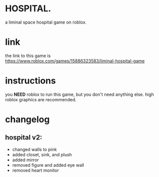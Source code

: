 # HOSPITAL.
a liminal space hospital game on roblox.
# link
the link to this game is https://www.roblox.com/games/15886323583/liminal-hospital-game
# instructions
you **NEED** roblox to run this game, but you don't need anything else. high roblox graphics are recommended.
# changelog
## hospital v2: 
- changed walls to pink
- added closet, sink, and plush
- added mirror
- removed figure and added eye wall
- removed heart monitor
